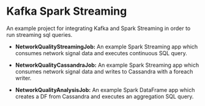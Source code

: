 # Kafka Spark Streaming 
An example project for integrating Kafka and Spark Streaming in order to run streaming sql queries. 

- **NetworkQualityStreamingJob:**
An example Spark Streaming app which consumes network signal data and executes continuous SQL query.

- **NetworkQualityCassandraJob:**
An example Spark Streaming app which consumes network signal data and writes to Cassandra with a foreach writer.

- **NetworkQualityAnalysisJob:**
An example Spark DataFrame app which creates a DF from Cassandra and executes an aggregation SQL query.
 
